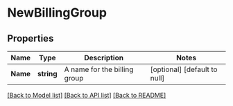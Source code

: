 # NewBillingGroup

## Properties
Name | Type | Description | Notes
------------ | ------------- | ------------- | -------------
**Name** | **string** | A name for the billing group | [optional] [default to null]

[[Back to Model list]](../README.md#documentation-for-models) [[Back to API list]](../README.md#documentation-for-api-endpoints) [[Back to README]](../README.md)

